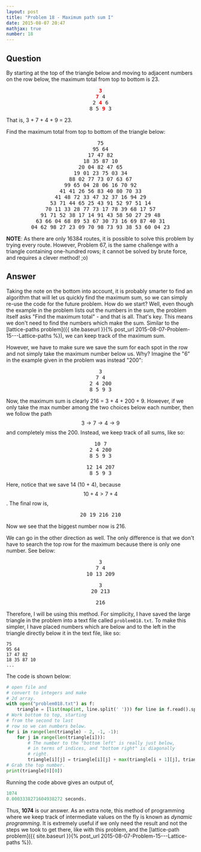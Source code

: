 ```yaml
---
layout: post
title: "Problem 18 - Maximum path sum I"
date: 2015-08-07 20:47
mathjax: true
number: 18
---
```


## Question

By starting at the top of the triangle below and moving to adjacent numbers on the row below, the maximum total from top to bottom is 23.

<pre style="text-align:center">
<span style="color:red"><b>3</b></span>
<span style="color:red"><b>7</b></span> 4
2 <span style="color:red"><b>4</b></span> 6
8 5 <span style="color:red"><b>9</b></span> 3
</pre>

That is, 3 + 7 + 4 + 9 = 23.

Find the maximum total from top to bottom of the triangle below:

<pre style="text-align:center">
75
95 64
17 47 82
18 35 87 10
20 04 82 47 65
19 01 23 75 03 34
88 02 77 73 07 63 67
99 65 04 28 06 16 70 92
41 41 26 56 83 40 80 70 33
41 48 72 33 47 32 37 16 94 29
53 71 44 65 25 43 91 52 97 51 14
70 11 33 28 77 73 17 78 39 68 17 57
91 71 52 38 17 14 91 43 58 50 27 29 48
63 66 04 68 89 53 67 30 73 16 69 87 40 31
04 62 98 27 23 09 70 98 73 93 38 53 60 04 23
</pre>

**NOTE**: As there are only 16384 routes, it is possible to solve this problem by trying every route. However, Problem 67, is the same challenge with a triangle containing one-hundred rows; it cannot be solved by brute force, and requires a clever method! ;o)

## Answer

Taking the note on the bottom into account, it is probably smarter to find an algorithm that will let us quickly find the maximum sum, so we can simply re-use the code for the future problem. How do we start? Well, even though the example in the problem lists out the numbers in the sum, the problem itself asks "Find the maximum total" - and that is all. That's key. This means we don't need to find the numbers which make the sum. Similar to the [lattice-paths problem]({{ site.baseurl }}{% post_url 2015-08-07-Problem-15---Lattice-paths %}), we can keep track of the maximum sum.

However, we have to make sure we save the sum for each spot in the row and not simply take the maximum number below us. Why? Imagine the "6" in the example given in the problem was instead "200":

<pre style="text-align:center">
3
7 4
2 4 200
8 5 9 3
</pre>

Now, the maximum sum is clearly 216 = 3 + 4 + 200 + 9. However, if we only take the max number among the two choices below each number, then we follow the path $$3\rightarrow 7\rightarrow 4\rightarrow 9$$ and completely miss the 200. Instead, we keep track of all sums, like so:

<pre style="text-align:center">
10 7
2 4 200
8 5 9 3
</pre>

<pre style="text-align:center">
12 14 207
8 5 9 3
</pre>

Here, notice that we save 14 (10 + 4), because $$10 + 4 > 7 + 4$$. The final row is,

<pre style="text-align:center">
20 19 216 210
</pre>

Now we see that the biggest number now is 216.

We can go in the other direction as well. The only difference is that we don't have to search the top row for the maximum because there is only one number. See below:

<pre style="text-align:center">
3
7 4
10 13 209
</pre>

<pre style="text-align:center">
3
20 213
</pre>

<pre style="text-align:center">
216
</pre>

Therefore, I will be using this method. For simplicity, I have saved the large triangle in the problem into a text file called `problem018.txt`. To make this simpler, I have placed numbers which are below and to the left in the triangle directly below it in the text file, like so:

```
75
95 64
17 47 82
18 35 87 10
...
```

The code is shown below:

```python
# open file and
# convert to integers and make
# 2d array.
with open("problem018.txt") as f:
    triangle = [list(map(int, line.split(' '))) for line in f.read().splitlines()]
# Work bottom to top, starting
# from the second to last
# row so we can numbers below.
for i in range(len(triangle) - 2, -1, -1):
    for j in range(len(triangle[i])):
        # The number to the "bottom left" is really just below,
        # in terms of indices, and "bottom right" is diagonally
        # right.
        triangle[i][j] = triangle[i][j] + max(triangle[i + 1][j], triangle[i + 1][j + 1])
# Grab the top number.
print(triangle[0][0])
```

Running the code above gives an output of,

```python
1074
0.0003338271604938272 seconds.
```

Thus, **1074** is our answer. As an extra note, this method of programming where we keep track of intermediate values on the fly is known as *dynamic programming*. It is extremely useful if we only need the result and not the steps we took to get there, like with this problem, and the [lattice-path problem]({{ site.baseurl }}{% post_url 2015-08-07-Problem-15---Lattice-paths %}).